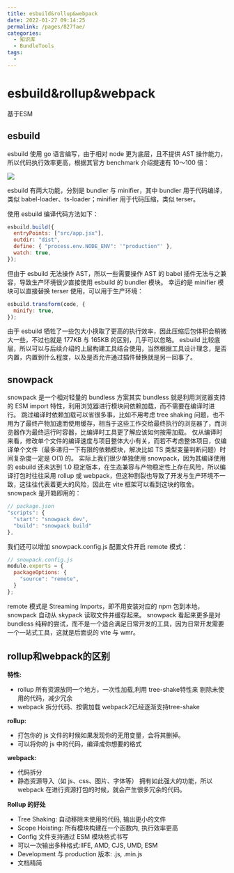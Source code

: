 ```yaml
---
title: esbuild&rollup&webpack
date: 2022-01-27 09:14:25
permalink: /pages/827fae/
categories:
  - 知识库
  - BundleTools
tags:
  - 
---
```


# esbuild&rollup&webpack

基于ESM

<!-- more -->

## esbuild

esbuild 使用 go 语言编写，由于相对 node 更为底层，且不提供 AST 操作能力，所以代码执行效率更高，根据其官方 benchmark 介绍提速有 10～100 倍：

![](http://198.52.110.135/images/artical/esbuild.png)

esbuild 有两大功能，分别是 bundler 与 minifier，其中 bundler 用于代码编译，类似 babel-loader、ts-loader；minifier 用于代码压缩，类似 terser。

使用 esbuild 编译代码方法如下：

```js
esbuild.build({
  entryPoints: ["src/app.jsx"],
  outdir: "dist",
  define: { "process.env.NODE_ENV": '"production"' },
  watch: true,
});
```

但由于 esbuild 无法操作 AST，所以一些需要操作 AST 的 babel 插件无法与之兼容，导致生产环境很少直接使用 esbuild 的 bundler 模块。
幸运的是 minifier 模块可以直接替换 terser 使用，可以用于生产环境：

```js
esbuild.transform(code, {
  minify: true,
});
```

由于 esbuild 牺牲了一些包大小换取了更高的执行效率，因此压缩后包体积会稍微大一些，不过也就是 177KB 与 165KB 的区别，几乎可以忽略。
esbuild 比较底层，所以可以与后续介绍的上层构建工具结合使用，当然根据工具设计理念，是否内置，内置到什么程度，以及是否允许通过插件替换就是另一回事了。

## snowpack

snowpack 是一个相对轻量的 bundless 方案其实 bundless 就是利用浏览器支持的 ESM import 特性，利用浏览器进行模块间依赖加载，而不需要在编译时进行。
跳过编译时依赖加载可以省很多事，比如不用考虑 tree shaking 问题，也不用为了最终产物加速而使用缓存，相当于这些工作交给最终执行的浏览器了，而浏览器作为最终运行时容器，比编译时工具更了解应该如何按需加载。
仅从编译时来看，修改单个文件的编译速度与项目整体大小有关，而若不考虑整体项目，仅编译单个文件（最多递归一下有限的依赖模块，解决比如 TS 类型变量判断问题）时间复杂度一定是 O(1) 的。
实际上我们很少单独使用 snowpack，因为其编译使用的 esbuild 还未达到 1.0 稳定版本，在生态兼容与产物稳定性上存在风险，所以编译打包时往往采用 rollup 或 webpack，但这种割裂也导致了开发与生产环境不一致，这往往代表着更大的风险，因此在 vite 框架可以看到这块的取舍。
snowpack 是开箱即用的：

```js
// package.json
"scripts": {
  "start": "snowpack dev",
  "build": "snowpack build"
},
```

我们还可以增加 snowpack.config.js 配置文件开启 remote 模式：

```js
// snowpack.config.js
module.exports = {
  packageOptions: {
    "source": "remote",
  }
};
```

remote 模式是 Streaming Imports，即不用安装对应的 npm 包到本地，snowpack 自动从 skypack 读取文件并缓存起来。
snowpack 看起来更多是对 bundless 纯粹的尝试，而不是一个适合满足日常开发的工具，因为日常开发需要一个一站式工具，这就是后面说的 vite 与 wmr。

## rollup和webpack的区别

**特性:**

- rollup 所有资源放同一个地方，一次性加载,利用 tree-shake特性来  剔除未使用的代码，减少冗余
- webpack 拆分代码、按需加载  webpack2已经逐渐支持tree-shake

**rollup:**

- 打包你的 js 文件的时候如果发现你的无用变量，会将其删掉。
- 可以将你的 js 中的代码，编译成你想要的格式

**webpack:**

- 代码拆分
- 静态资源导入（如 js、css、图片、字体等）
拥有如此强大的功能，所以 webpack 在进行资源打包的时候，就会产生很多冗余的代码。

**Rollup 的好处**

- Tree Shaking: 自动移除未使用的代码, 输出更小的文件
- Scope Hoisting: 所有模块构建在一个函数内, 执行效率更高
- Config 文件支持通过 ESM 模块格式书写
- 可以一次输出多种格式:IIFE, AMD, CJS, UMD, ESM
- Development 与 production 版本: .js, .min.js
- 文档精简